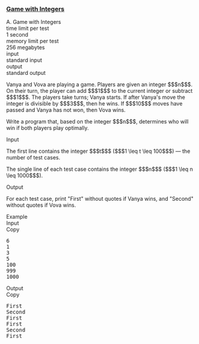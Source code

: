 <h3><a href="https://codeforces.com/contest/1899/problem/A" target="_blank" rel="noopener noreferrer">Game with Integers</a></h3>

<div class="header"><div class="title">A. Game with Integers</div><div class="time-limit"><div class="property-title">time limit per test</div>1 second</div><div class="memory-limit"><div class="property-title">memory limit per test</div>256 megabytes</div><div class="input-file input-standard"><div class="property-title">input</div>standard input</div><div class="output-file output-standard"><div class="property-title">output</div>standard output</div></div><div><p>Vanya and Vova are playing a game. Players are given an integer $$$n$$$. On their turn, the player can add $$$1$$$ to the current integer or subtract $$$1$$$. The players take turns; Vanya starts. If <span class="tex-font-style-bf">after</span> Vanya's move the integer is divisible by $$$3$$$, then he wins. If $$$10$$$ moves have passed and Vanya has not won, then Vova wins.</p><p>Write a program that, based on the integer $$$n$$$, determines who will win if both players play optimally.</p></div><div class="input-specification"><div class="section-title">Input</div><p>The first line contains the integer $$$t$$$ ($$$1 \leq t \leq 100$$$) — the number of test cases.</p><p>The single line of each test case contains the integer $$$n$$$ ($$$1 \leq n \leq 1000$$$).</p></div><div class="output-specification"><div class="section-title">Output</div><p>For each test case, print "<span class="tex-font-style-tt">First</span>" without quotes if Vanya wins, and "<span class="tex-font-style-tt">Second</span>" without quotes if Vova wins.</p></div><div class="sample-tests"><div class="section-title">Example</div><div class="sample-test"><div class="input"><div class="title">Input<div title="Copy" data-clipboard-target="#id0038582352608869164" id="id000021424862549586088" class="input-output-copier">Copy</div></div><pre id="id0038582352608869164"><div class="test-example-line test-example-line-even test-example-line-0">6</div><div class="test-example-line test-example-line-odd test-example-line-1">1</div><div class="test-example-line test-example-line-even test-example-line-2">3</div><div class="test-example-line test-example-line-odd test-example-line-3">5</div><div class="test-example-line test-example-line-even test-example-line-4">100</div><div class="test-example-line test-example-line-odd test-example-line-5">999</div><div class="test-example-line test-example-line-even test-example-line-6">1000</div></pre></div><div class="output"><div class="title">Output<div title="Copy" data-clipboard-target="#id0017575148433208143" id="id0003106608032521796" class="input-output-copier">Copy</div></div><pre id="id0017575148433208143">First
Second
First
First
Second
First
</pre></div></div></div>